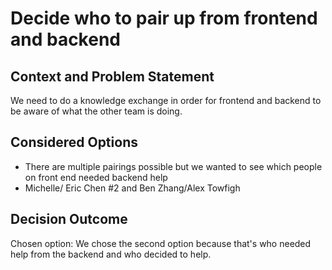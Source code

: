 # Decide who to pair up from frontend and backend

## Context and Problem Statement
We need to do a knowledge exchange in order for frontend and backend to be aware of what the other
team is doing. 

## Considered Options

* There are multiple pairings possible but we wanted to see which people on front end needed backend help
* Michelle/ Eric Chen #2 and Ben Zhang/Alex Towfigh

## Decision Outcome

Chosen option: We chose the second option because that's who needed help from the backend and who decided to
help.
